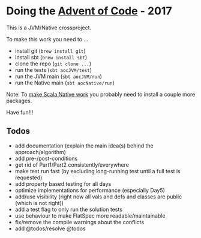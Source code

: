 # Doing the [Advent of Code](https://adventofcode.com) - 2017

This is a JVM/Native crossproject.

To make this work you need to ...

* install git (`brew install git`)
* install sbt (`brew install sbt`)
* clone the repo (`git clone ...`)
* run the tests (`sbt aocJVM/test`)
* run the JVM main (`sbt aocJVM/run`)
* run the Native main (`sbt aocNative/run`)

Note: To [make Scala Native work](http://www.scala-native.org/en/latest/user/setup.html) you probably need to install a couple more packages.

Have fun!!!

## Todos

* add documentation (explain the main idea(s) behind the approach/algorithm)
* add pre-/post-conditions
* get rid of Part1/Part2 consistently/everywhere
* make test run fast (by excluding long-running test until a full test is requested)
* add property based testing for all days
* optimize implementations for performance (especially Day5)
* add/use visibility (right now all vals and defs and classes are public (which is not right)) 
* add a test flag to only run the solution tests
* use behaviour to make FlatSpec more readable/maintainable
* fix/remove the compile warnings about the conflicts
* add @todos/resolve @todos